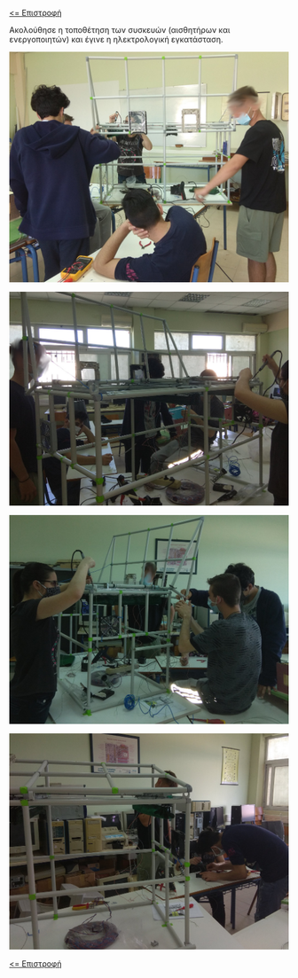 <a href="../README.md"><= Επιστροφή</a><br>

<p>Ακολούθησε η τοποθέτηση των συσκευών (αισθητήρων και ενεργοποιητών) και έγινε η ηλεκτρολογική εγκατάσταση.</p>
  <p align="center"><img src="../resources/images/electric3.jpg" width="600"></p>
  <p align="center"><img src="../resources/images/electric4.jpg" width="600"></p>
  <p align="center"><img src="../resources/images/electric5.jpg" width="600"></p>
  <p align="center"><img src="../resources/images/electric6.jpg" width="600"></p>

  <a href="../README.md"><= Επιστροφή</a><br>
